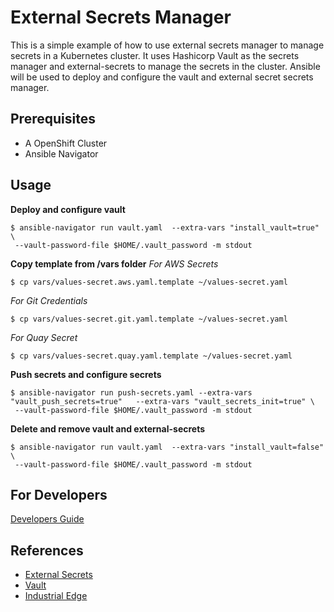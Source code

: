 # External Secrets Manager
This is a simple example of how to use external secrets manager to manage secrets in a Kubernetes cluster. It uses Hashicorp Vault as the secrets manager and external-secrets to manage the secrets in the cluster. Ansible will be used to deploy and configure the vault and external secret secrets manager.

## Prerequisites
- A OpenShift Cluster
- Ansible Navigator

## Usage
**Deploy and configure vault**
```
$ ansible-navigator run vault.yaml  --extra-vars "install_vault=true" \
 --vault-password-file $HOME/.vault_password -m stdout 
```

**Copy template from /vars folder**
*For AWS Secrets*
```
$ cp vars/values-secret.aws.yaml.template ~/values-secret.yaml
```
*For Git Credentials*
```
$ cp vars/values-secret.git.yaml.template ~/values-secret.yaml
```
*For Quay Secret*
```
$ cp vars/values-secret.quay.yaml.template ~/values-secret.yaml
```

**Push secrets and configure secrets**
```
$ ansible-navigator run push-secrets.yaml --extra-vars "vault_push_secrets=true"   --extra-vars "vault_secrets_init=true" \
 --vault-password-file $HOME/.vault_password -m stdout 
```


**Delete and remove vault and external-secrets**
```
$ ansible-navigator run vault.yaml  --extra-vars "install_vault=false" \
 --vault-password-file $HOME/.vault_password -m stdout 
```

## For Developers
[Developers Guide](docs/developers.md)

## References
- [External Secrets](https://external-secrets.io/latest/)
- [Vault](https://www.vaultproject.io/)
- [Industrial Edge](https://github.com/validatedpatterns/industrial-edge)